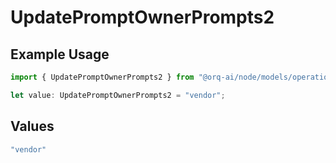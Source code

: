 # UpdatePromptOwnerPrompts2

## Example Usage

```typescript
import { UpdatePromptOwnerPrompts2 } from "@orq-ai/node/models/operations";

let value: UpdatePromptOwnerPrompts2 = "vendor";
```

## Values

```typescript
"vendor"
```